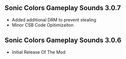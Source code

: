 ## Sonic Colors Gameplay Sounds 3.0.7
- Added additional DRM to prevent stealing
- Minor CSB Code Opitimizaiton





## Sonic Colors Gameplay Sounds 3.0.6

-	Initial Release Of The Mod	